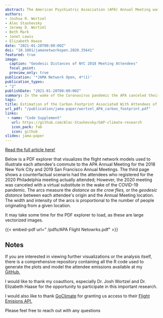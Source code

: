 ```yaml
---
abstract: The American Psychiatric Association (APA) Annual Meeting was one of many events to be made virtual during the COVID-19 global shutdown. Reduced air travel significantly improved global air and water quality during this time [*See* [Venter et al. (2020)](https://doi.org/10.1073/pnas.2006853117) and [Yunus, Masago, and Hijioka (2020)](https://doi.org/10.1016/j.scitotenv.2020.139012)]. We sought to estimate the carbon footprint of the past two APA meetings as a proxy for the carbon emissions avoided by holding the 2020 Annual Meeting virtually. Using anonymized attendance data we assess how the location of APA meetings impacts this carbon footprint and develop conservative estimates of carbon dioxide equivalent (CO<sub>2</sub>*e*) emissions from each attendee's travel in 2018 and 2019. We create counterfactual scenarios to quantify carbon footprints had the meetings been held at locations of the past 40 APA meetings instead. We identify likely transport modes and routes each attendee would use to travel to and from the meetings then apply an emissions function to the ground and air legs. The carbon footprint of the New York City 2018 and San Francisco 2019 meetings are 19,819 (1.19 per Capita) metric tons CO<sub>2</sub>*e* and 21,456 (1.61 per Capita) metric tons CO<sub>2</sub>*e*, respectively. This means the carbon footprint of each conference was equivalent to burning about 500 acres of dense forest or 22 million pounds of coal. Counterfactual scenarios at previous locations in the Western US and Hawaii increased the total carbon footprint by 60% - 164% compared to meetings held in the Northeastern US. These findings were further confirmed by an unconstrained geometric minimization algorithm that sampled 100,000 random coordinates across the globe. This study shows that the CO<sub>2</sub>*e* emissions of the APA Annual Meetings are significant and that optimizing conference location or intermittently making the conference virtual can dramatically lower this carbon footprint.
authors:
- Joshua R. Wortzel
- Alec Stashevsky
- Jeremy D. Wortzel
- Beth Mark
- Janet Lewis
- Elizabeth Haase
date: "2021-01-28T00:00:00Z"
doi: "10.1001/jamanetworkopen.2020.35641"
featured: true
image:
  caption: "Geodesic Distances of NYC 2018 Meeting Attendees"
  focal_point:
  preview_only: true
publication: '*JAMA Network Open, 4*(1)'
publication_types:
- "2"
publishDate: "2021-01-28T00:00:00Z"
summary: In the wake of the Coronavirus pandemic the APA canceled their 2020 Annual Meeting. We sought to estimate the avoided carbon emissions from holding the conference virtually and explore the impact of strategic planning for future meetings.
tags:
title: Estimation of the Carbon Footprint Associated With Attendees of the American Psychiatric Association Annual Meeting
url_pdf: "/publication/jama-paper/wortzel_APA_carbon_footprint.pdf"
links:
 - name: "Code Supplement"
   url: https://github.com/Alec-Stashevsky/GAP-climate-research
   icon_pack: fab
   icon: github
slides: jama-paper
---
```


[Read the full article here!](https://doi.org/10.1001/jamanetworkopen.2020.35641 "JAMA Paper")

Below is a PDF explorer that visualizes the flight network models used to illustrate each attendee's commute to the APA Annual Meeting for the 2018 New York City and 2019 San Francisco Annual Meetings. The third page shows a counterfactual scenario had the attendees who registered for the 2020 Philadelphia meeting actually attended; However, the 2020 meeting was canceled with a virtual substitute in the wake of the COVID-19 pandemic. The arcs measure the *distance as the crow flies,* or the *geodesic distance* between each attendee's origin and the Annual Meeting location. The width and intensity of the arcs is proportional to the number of people originating from a given location.

It may take some time for the PDF explorer to load, as these are large vectorized images. 

 {{< embed-pdf url="  /pdfs/APA Flight Netowrks.pdf" >}}

## Notes

If you are interested in viewing further visualizations or the analysis itself, there is a comprehensive repository containing all the R code used to generate the plots and model the attendee emissions available at my [GitHub.](https://github.com/Alec-Stashevsky/GAP-climate-research)

I would like to thank my coauthors, especially Dr. Josh Wortzel and Dr. Elizabeth Haase for the opportunity to participate in this important research.

I would also like to thank [GoClimate](https://www.goclimate.com/) for granting us access to their [Flight Emisions API.](https://api.goclimate.com/docs)

Please feel free to reach out with any questions
